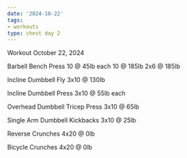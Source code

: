 ```yaml
---
date: '2024-10-22'
tags:
- workouts
type: chest day 2
---
```


Workout October 22, 2024

Barbell Bench Press
10 @ 45lb each
10 @ 185lb
2x6 @ 185lb

Incline Dumbbell Fly
3x10 @ 130lb

Incline Dumbbell Press
3x10 @ 55lb each

Overhead Dumbbell Tricep Press
3x10 @ 65lb

Single Arm Dumbbell Kickbacks
3x10 @ 25lb

Reverse Crunches
4x20 @ 0lb

Bicycle Crunches
4x20 @ 0lb